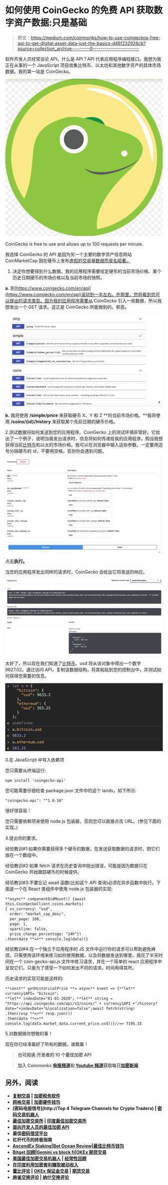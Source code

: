 # 如何使用 CoinGecko 的免费 API 获取数字资产数据:只是基础

> 原文：<https://medium.com/coinmonks/how-to-use-coingeckos-free-api-to-get-digital-asset-data-just-the-basics-d46f232926cb?source=collection_archive---------0----------------------->

软件开发人员经常谈论 API。什么是 API？API 代表应用程序编程接口。我想为我正在从事的一个 JavaScript 项目收集比特币、以太坊和其他数字资产的具体市场数据。我的第一站是 CoinGecko。

![](img/8b882531719b530183bf14e4caebd2a6.png)

CoinGecko is free to use and allows up to 100 requests per minute.

我选择 CoinGecko 的 API 是因为另一个主要的数字资产信息网站 CoinMarketCap 因在硬币上发布[虚假的交易量数据而臭名昭著。](https://www.coindesk.com/for-15k-hell-fake-your-exchange-volume-youll-get-on-coinmarketcap)

1.  决定你想要得到什么数据。我的应用程序需要给定硬币的当前市场价格、某个历史日期硬币的市场价格以及当前市场的快照。

**a.** 到[https://www.coingecko.com/en/api](https://www.coingecko.com/en/api)滚动到一半左右。在那里，您将看到您可以提出的请求类型。因为我的应用程序需要从 CoinGecko 引入一些数据，所以我想发出一个 GET 请求。这正是 CoinGecko 所能做到的。邪恶。

![](img/2ba884f0d33e8c3ed9e668226bf92402.png)

**b.** 我将使用 **/simple/price** 来获取硬币 X、Y 和 Z **的当前市场价格。**我将使用 **/coins/{id}/history** 来获取某个先前日期的硬币价格。

2.测试数据将如何发送到您的应用程序。CoinGecko 上的测试环境非常好。它给出了一个例子，说明当我发出请求时，信息将如何传递给我的应用程序。假设我想获得当前[比特币](https://blog.coincodecap.com/tag/bitcoin/)和以太的市场价格。我可以在浏览器中输入这些参数。一定要用逗号分隔硬币的 id，不要用空格，否则你会遇到问题。

![](img/9f97ed94e0ba8fced7e2b972896366bc.png)

点击**执行。**

当您的应用程序发出同样的请求时，CoinGecko 会给出它将发送的响应。

![](img/9039896b40376d902d841dbf9b6bfdd7.png)

太好了，所以现在我们知道了[比特币](https://blog.coincodecap.com/tag/bitcoin/)。usd 将从该对象中得出一个数字 9627.02。通过访问 API，复制该数据结构，将其粘贴到您的控制台中，并测试如何获得您需要的信息。

![](img/487f96434defc054269e70bdc21cefca.png)

3.在 JavaScript 中导入依赖项

您只需要从终端运行:

```
npm install 'coingecko-api'
```

您可能需要仔细检查 package.json 文件中的这个 lands，如下所示:

```
"coingecko-api": "^1.0.10"
```

很好很容易！

您只需要依赖项来使用 node.js 包装器，否则您可以直接点击 URL。(参见下面的实现。)

4.提出你的要求。

经验教训#1:如果你需要获得多个硬币的数据，在发送获取数据的请求时，把它们放在一个数组中。

经验教训#2:如果 fetch 请求在历史查询中抛出错误，可能是因为数据只在 CoinGecko 开始跟踪硬币的时候提供。

经验教训#3:不要忘记 await 函数(比如这个 API 查询)必须在异步函数中执行。下面是一个在 React 类组件中使用 node.js 包装器的实现:

```
**async** componentDidMount() {await this.CoinGeckoClient.coins.markets(
{ vs_currency: "usd",
  order: "market_cap_desc",
  per_page: 100,
  page: 1,
  sparkline: false,
  price_change_percentage: "24h"})
.then(data **=>** console.log(data))}
```

经验教训#4:在一个独立于应用程序的 JS 文件中运行你的请求可以帮助避免麻烦。只需使用该环境来练习如何使用数据，以及将数据发送到哪里。我花了半天时间在一个 coin-gecko-api.js 文件中练习请求，并在一个简单的 react 应用程序中呈现它们，只是为了感受一下如何发出不同的请求。时间用得其所。

历史请求的实现可能是这样的:

```
**const** getHistoricalPrice **= async** event => {**let** currency1API= "bitcoin";
**let** indexDate="01-01-2020"; **let** string = "https://api.coingecko.com/api/v3/coins/" + currency1API +"/history?date="+indexDate+"&localization=false";await fetch(string)
.then(resp **=>** resp.json())
.then(data **=>** console.log(data.market_data.current_price.usd))}//=> 7195.15 
```

5.对数据做你想做的事！

现在你已经准备好了所有的数据。谁敢赢！

> **也可阅读:开发者的 10 个最佳加密 API**[](/coinmonks/best-crypto-apis-for-developers-5efe3a597a9f)

> ****加入 Coinmonks [电报频道](https://t.me/coincodecap)和 [Youtube 频道](https://www.youtube.com/c/coinmonks/videos)获取每日[加密新闻](http://coincodecap.com/)****

## ****另外，阅读****

*   ****[复制交易](/coinmonks/top-10-crypto-copy-trading-platforms-for-beginners-d0c37c7d698c) | [加密税务软件](/coinmonks/crypto-tax-software-ed4b4810e338)****
*   ****[网格交易](https://coincodecap.com/grid-trading) | [加密硬件钱包](/coinmonks/the-best-cryptocurrency-hardware-wallets-of-2020-e28b1c124069)****
*   ****[密码电报信号](http://Top 4 Telegram Channels for Crypto Traders) | [密码交易机器人](/coinmonks/crypto-trading-bot-c2ffce8acb2a)****
*   ****[最佳加密交易所](/coinmonks/crypto-exchange-dd2f9d6f3769) | [印度最佳加密交易所](/coinmonks/bitcoin-exchange-in-india-7f1fe79715c9)****
*   ****[面向开发人员的最佳加密 API](/coinmonks/best-crypto-apis-for-developers-5efe3a597a9f)****
*   ****最佳[密码借贷平台](/coinmonks/top-5-crypto-lending-platforms-in-2020-that-you-need-to-know-a1b675cec3fa)****
*   ****杠杆代币的终极指南****
*   ****[AscendEx Staking](https://coincodecap.com/ascendex-staking)|[Bot Ocean Review](https://coincodecap.com/bot-ocean-review)|[最佳比特币钱包](https://coincodecap.com/bitcoin-wallets-india)****
*   ****[Bitget 回顾](https://coincodecap.com/bitget-review)|[Gemini vs block fi](https://coincodecap.com/gemini-vs-blockfi)|[OKEx 期货交易](https://coincodecap.com/okex-futures-trading)****
*   ****[美国最佳加密交易机器人](https://coincodecap.com/crypto-trading-bots-in-the-us) | [经常性回顾](https://coincodecap.com/changelly-review)****
*   ****[在印度利用加密套利赚取被动收入](https://coincodecap.com/crypto-arbitrage-in-india)****
*   ****[霍比评论](https://coincodecap.com/huobi-review) | [OKEx 保证金交易](https://coincodecap.com/okex-margin-trading) | [期货交易](https://coincodecap.com/futures-trading)****
*   ****[麻雀交换评论](https://coincodecap.com/sparrow-exchange-review) | [纳什交换评论](https://coincodecap.com/nash-exchange-review)****